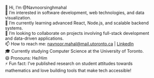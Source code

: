 👋 Hi, I’m @Navnoorsinghmahal  
👀 I’m interested in software development, web technologies, and data visualization.  
🌱 I’m currently learning advanced React, Node.js, and scalable backend systems.  
💞️ I’m looking to collaborate on projects involving full-stack development and data-driven applications.  
📫 How to reach me: navnoor.mahal@mail.utoronto.ca | [LinkedIn](https://linkedin.com/in/navnoor-singh-mahal-a67488293)  
🎓 Currently studying Computer Science at the University of Toronto.  
😄 Pronouns: He/Him  
⚡ Fun fact: I’ve published research on student attitudes towards mathematics and love building tools that make tech accessible!
